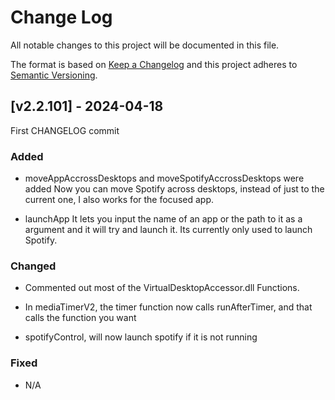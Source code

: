 # Change Log
All notable changes to this project will be documented in this file.
 
The format is based on [Keep a Changelog](http://keepachangelog.com/)
and this project adheres to [Semantic Versioning](http://semver.org/).
 
## [v2.2.101] - 2024-04-18
 
First CHANGELOG commit
 
### Added

- moveAppAccrossDesktops and moveSpotifyAccrossDesktops were added
  Now you can move Spotify across desktops, instead of just to the current one, I also works for the focused app.

- launchApp
  It lets you input the name of an app or the path to it as a argument and it will try and launch it.
  Its currently only used to launch Spotify.

### Changed
- Commented out most of the VirtualDesktopAccessor.dll Functions.
 
- In mediaTimerV2, the timer function now calls runAfterTimer, and that calls the function you want

- spotifyControl, will now launch spotify if it is not running
### Fixed
- N/A
